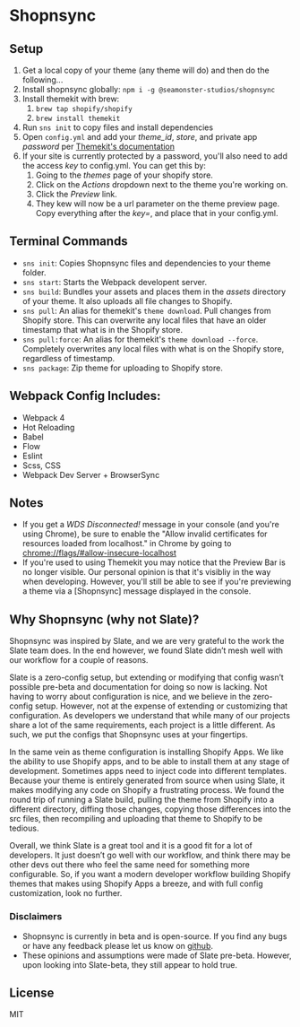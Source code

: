 # Shopnsync

## Setup

1.  Get a local copy of your theme (any theme will do) and then do the following...
2.  Install shopnsync globally: `npm i -g @seamonster-studios/shopnsync`
3.  Install themekit with brew:
    1.  `brew tap shopify/shopify`
    2.  `brew install themekit`
4.  Run `sns init` to copy files and install dependencies
5.  Open `config.yml` and add your _theme_id_, _store_, and private app _password_ per [Themekit's documentation](https://shopify.github.io/themekit/#get-api-access)
6.  If your site is currently protected by a password, you'll also need to add the access _key_ to config.yml. You can get this by:
    1.  Going to the _themes_ page of your shopify store.
    2.  Click on the _Actions_ dropdown next to the theme you're working on.
    3.  Click the _Preview_ link.
    4.  They kew will now be a url parameter on the theme preview page. Copy everything after the _key=_, and place that in your config.yml.

## Terminal Commands

- `sns init`: Copies Shopnsync files and dependencies to your theme folder.
- `sns start`: Starts the Webpack developent server.
- `sns build`: Bundles your assets and places them in the _assets_ directory of your theme. It also uploads all file changes to Shopify.
- `sns pull`: An alias for themekit's `theme download`. Pull changes from Shopify store. This can overwrite any local files that have an older timestamp that what is in the Shopify store.
- `sns pull:force`: An alias for themekit's `theme download --force`. Completely overwrites any local files with what is on the Shopify store, regardless of timestamp.
- `sns package`: Zip theme for uploading to Shopify store.

## Webpack Config Includes:

- Webpack 4
- Hot Reloading
- Babel
- Flow
- Eslint
- Scss, CSS
- Webpack Dev Server + BrowserSync

## Notes

- If you get a _WDS Disconnected!_ message in your console (and you're using Chrome), be sure to enable the "Allow invalid certificates for resources loaded from localhost." in Chrome by going to [chrome://flags/#allow-insecure-localhost](chrome://flags/#allow-insecure-localhost)
- If you're used to using Themekit you may notice that the Preview Bar is no longer visible. Our personal opinion is that it's visibliy in the way when developing. However, you'll still be able to see if you're previewing a theme via a [Shopnsync] message displayed in the console.

## Why Shopnsync (why not Slate)?

Shopnsync was inspired by Slate, and we are very grateful to the work the Slate team does. In the end however, we found Slate didn’t mesh well with our workflow for a couple of reasons.

Slate is a zero-config setup, but extending or modifying that config wasn’t possible pre-beta and documentation for doing so now is lacking. Not having to worry about configuration is nice, and we believe in the zero-config setup. However, not at the expense of extending or customizing that configuration. As developers we understand that while many of our projects share a lot of the same requirements, each project is a little different. As such, we put the configs that Shopnsync uses at your fingertips.

In the same vein as theme configuration is installing Shopify Apps. We like the ability to use Shopify apps, and to be able to install them at any stage of development. Sometimes apps need to inject code into different templates. Because your theme is entirely generated from source when using Slate, it makes modifying any code on Shopify a frustrating process. We found the round trip of running a Slate build, pulling the theme from Shopify into a different directory, diffing those changes, copying those differences into the src files, then recompiling and uploading that theme to Shopify to be tedious.

Overall, we think Slate is a great tool and it is a good fit for a lot of developers. It just doesn’t go well with our workflow, and think there may be other devs out there who feel the same need for something more configurable. So, if you want a modern developer workflow building Shopify themes that makes using Shopify Apps a breeze, and with full config customization, look no further.

### Disclaimers

- Shopnsync is currently in beta and is open-source. If you find any bugs or have any feedback please let us know on [github](https://github.com/SeaMonster-Studios/shopnsync).
- These opinions and assumptions were made of Slate pre-beta. However, upon looking into Slate-beta, they still appear to hold true.

## License

MIT
